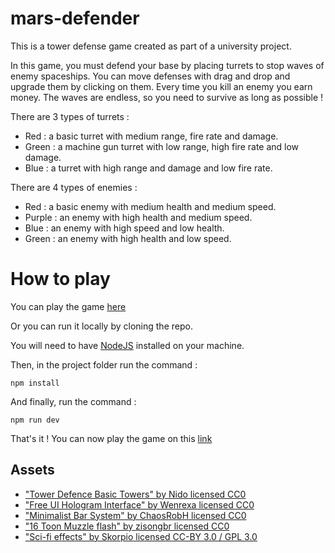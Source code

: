# mars-defender
This is a tower defense game created as part of a university project.

In this game, you must defend your base by placing turrets to stop waves of enemy spaceships. You can move defenses with drag and drop and upgrade them by clicking on them. Every time you kill an enemy you earn money.
The waves are endless, so you need to survive as long as possible !

There are 3 types of turrets : 
- Red : a basic turret with medium range, fire rate and damage.
- Green : a machine gun turret with low range, high fire rate and low damage.
- Blue : a turret with high range and damage and low fire rate.

There are 4 types of enemies : 
- Red : a basic enemy with medium health and medium speed.
- Purple : an enemy with high health and medium speed.
- Blue : an enemy with high speed and low health.
- Green : an enemy with high health and low speed.

# How to play
You can play the game [here](https://doriangirard9.github.io/mars-defender/)

Or you can run it locally by cloning the repo.

You will need to have [NodeJS](https://nodejs.org/) installed on your machine.

Then, in the project folder run the command :
```
npm install
```

And finally, run the command :
```
npm run dev
```

That's it ! You can now play the game on this [link](http://localhost:5173/)

## Assets
- ["Tower Defence Basic Towers" by Nido licensed CC0](https://opengameart.org/node/114170)
- ["Free UI Hologram Interface" by Wenrexa licensed CC0](https://opengameart.org/content/free-ui-hologram-interface)
- ["Minimalist Bar System" by ChaosRobH licensed CC0](https://opengameart.org/content/minimalist-bar-system-0)
- ["16 Toon Muzzle flash" by zisongbr licensed CC0](https://opengameart.org/content/16-toon-muzzle-flash)
- ["Sci-fi effects" by Skorpio licensed CC-BY 3.0 / GPL 3.0](https://opengameart.org/content/sci-fi-effects)
